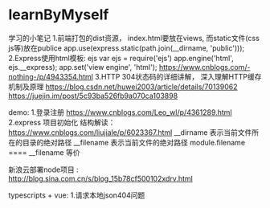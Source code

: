 # learnByMyself
学习的小笔记
1.前端打包的dist资源， index.html要放在views, 而static文件(css js等)放在publice
  app.use(express.static(path.join(__dirname, 'public')));
2.Express使用html模板: ejs
  var ejs = require('ejs')  app.engine('html', ejs.__express); app.set('view engine', 'html');
  https://www.cnblogs.com/-nothing-/p/4943354.html
3.HTTP 304状态码的详细讲解， 深入理解HTTP缓存机制及原理
  https://blog.csdn.net/huwei2003/article/details/70139062
  https://juejin.im/post/5c93ba526fb9a070ca103898

demo: 
1.登录注册 https://www.cnblogs.com/Leo_wl/p/4361289.html
2.express 项目初始化 结构解读：https://www.cnblogs.com/liujiale/p/6023367.html
  __dirname 表示当前文件所在的目录的绝对路径
  __filename 表示当前文件的绝对路径
  module.filename ==== __filename 等价

新浪云部署node项目 :
http://blog.sina.com.cn/s/blog_15b78cf500102xdrv.html

typescripts + vue:
1.请求本地json404问题
